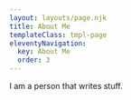 ```yaml
---
layout: layouts/page.njk
title: About Me
templateClass: tmpl-page
eleventyNavigation:
  key: About Me
  order: 3
---
```


I am a person that writes stuff.
